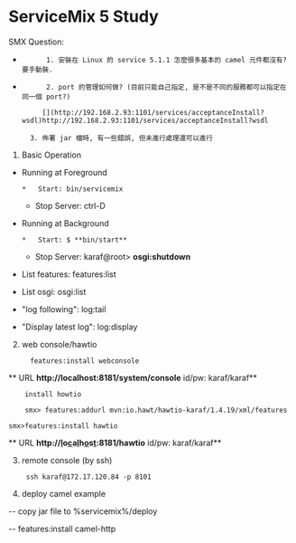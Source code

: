 # ServiceMix 5 Study

SMX Question:

*           1. 安裝在 Linux 的 service 5.1.1 怎麼很多基本的 camel 元件都沒有?  要手動裝.

*           2. port 的管理如何做? (目前只能自己指定, 是不是不同的服務都可以指定在同一個 port?)

           [](http://192.168.2.93:1101/services/acceptanceInstall?wsdl)http://192.168.2.93:1101/services/acceptanceInstall?wsdl

        3. 佈署 jar 檔時, 有一些錯誤, 但未進行處理還可以進行

1. Basic Operation

*   Running at Foreground

        *   Start: bin/servicemix
    *   Stop Server: ctrl-D

*   Running at Background

        *   Start: $ **bin/start**
    *   Stop Server: karaf@root> **osgi:shutdown**

*   List features: features:list
*   List osgi: osgi:list
*   "log following": log:tail
*   "Display latest log": log:display

2. web console/hawtio

         features:install webconsole

  **   URL   **[](http://localhost:8181/system/console)**http://localhost:8181/system/console****  id/pw: karaf/karaf**

        install howtio

        smx> features:addurl mvn:io.hawt/hawtio-karaf/1.4.19/xml/features

    smx>features:install hawtio

** URL    **[](http://localhost:8181/hawtio)**http://[l](http://8181:/hawtio)o[c](http://lo8181:/hawtio)a[l](http://loca8181:/hawtio)h[o](http://localh8181:/hawtio)s[t](http://localhos8181:/hawtio):8181/hawtio**** id/pw: karaf/karaf**

3. remote console (by ssh)

        ssh karaf@172.17.120.84 -p 8101

4. deploy camel example

  -- copy jar file to %servicemix%/deploy

  -- features:install camel-http